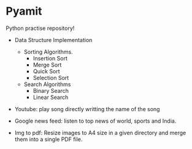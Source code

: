 # Pyamit
Python practise repository!


- Data Structure Implementation
  - Sorting Algorithms.
    - Insertion Sort
    - Merge Sort
    - Quick Sort
    - Selection Sort
  - Search Algorithms
    - Binary Search
    - Linear Search

- Youtube: play song directly writting the name of the song

- Google news feed: listen to top news of world, sports and India.

- Img to pdf: Resize images to A4 size in a given directory and merge them into a single PDF file.

